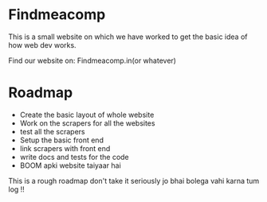 # Findmeacomp

This is a small website on which we have worked to get the basic idea of how web dev works.

Find our website on: Findmeacomp.in(or whatever)

# Roadmap

* Create the basic layout of whole website
* Work on the scrapers for all the websites
* test all the scrapers
* Setup the basic front end
* link scrapers with front end
* write docs and tests for the code
* BOOM apki website taiyaar hai

This is a rough roadmap don't take it seriously jo bhai bolega vahi karna tum log !!
